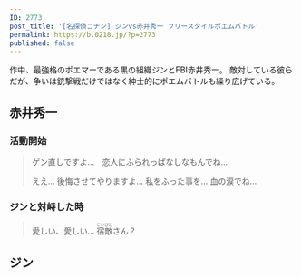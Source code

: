 ```yaml
---
ID: 2773
post_title: '[名探偵コナン] ジンvs赤井秀一 フリースタイルポエムバトル'
permalink: https://b.0218.jp/?p=2773
published: false
---
```

作中、最強格のポエマーである黒の組織ジンとFBI赤井秀一。
敵対している彼らだが、争いは銃撃戦だけではなく紳士的にポエムバトルも繰り広げている。

<!--more-->

<h2>赤井秀一</h2>

<h3>活動開始</h3>

<blockquote>
  ゲン直しですよ…　恋人にふられっぱなしなもんでね…
  
  ええ… 後悔させてやりますよ… 私をふった事を… 血の涙でね…
</blockquote>

<h3>ジンと対峙した時</h3>

<blockquote>
  愛しい、愛しい… <ruby>宿<rt>こい</rt>敵<rt>びと</rt></ruby>さん？
</blockquote>

<h2>ジン</h2>